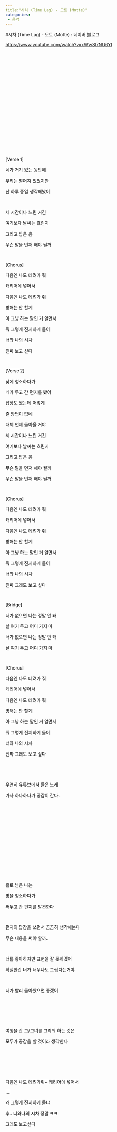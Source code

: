 ```yaml
---
title:"시차 (Time Lag) - 모트 (Motte)"
categories:
 - 음악
---
```

#시차 (Time Lag) - 모트 (Motte) : 네이버 블로그
<div class="wrap_rabbit pcol2 _param(1) _postViewArea222587948286" id="post-view222587948286">
<!-- Rabbit HTML --><div class="se-viewer se-theme-default" lang="ko-KR">
<!-- SE_DOC_HEADER_END -->
<div class="se-main-container">
<div class="se-component se-text se-l-default" id="SE-d85ce1f2-00d6-41f0-90f8-11ed87e7b4f9">
<div class="se-component-content">
<div class="se-section se-section-text se-l-default">
<div class="se-module se-module-text">
<!-- SE-TEXT { --><p class="se-text-paragraph se-text-paragraph-align-" id="SE-13771592-1cbf-4126-a8d1-847830d4fe10" style=""><span class="se-fs- se-ff-" id="SE-ba205a5f-38dd-4ee6-bd7d-b30589152d77" style=""><a class="se-link" href="https://www.youtube.com/watch?v=xWwSI7NU6YI" target="_blank">https://www.youtube.com/watch?v=xWwSI7NU6YI</a></span></p><!-- } SE-TEXT -->
</div>
</div>
</div>
</div> <div class="se-component se-oembed se-l-default" id="SE-d1161158-657a-45e9-b02e-5e334e41a443">
<div class="se-component-content se-component-content-fit">
<div class="se-section se-section-oembed se-section-align- se-l-default">
<div class="se-module se-module-oembed se-is-progress" style="padding-top: 56.49999999999999%;"></div>
</div>
</div>
<script class="__se_module_data" data-module='{"type":"v2_oembed", "id" :"SE-d1161158-657a-45e9-b02e-5e334e41a443", "data" : { "html": "&lt;iframe width=\"200\" height=\"113\" src=\"https://www.youtube.com/embed/xWwSI7NU6YI?feature=oembed\" frameborder=\"0\" allow=\"accelerometer; autoplay; clipboard-write; encrypted-media; gyroscope; picture-in-picture\" allowfullscreen&gt;&lt;/iframe&gt;", "originalWidth" : "200", "originalHeight" : "113", "contentMode" : "fit", "description": "모트 (Motte) - 시차 (Time Lag) | 오디오/Audio/MP3💟 Artist : 모트 (Motte)💟 작사 : 모트 (Motte)💟 작곡 : 모트 (Motte)💟 편곡 : Migo (미고)💟 Album : 시차💟 발매일 : 2020.05.08💟 기획사 :...", "inputUrl": "https://www.youtube.com/watch?v=xWwSI7NU6YI", "thumbnailUrl" : "https://i.ytimg.com/vi/xWwSI7NU6YI/hqdefault.jpg", "thumbnailHeight" : "360", "thumbnailWidth" : "480", "title": "모트 (Motte) - 시차 (Time Lag) | 가사", "providerUrl": "https://www.youtube.com/", "align": "", "type" : "video" }}' type="text/data"></script>
</div>
<div class="se-component se-text se-l-default" id="SE-ae50eac2-92a1-4bc1-a024-af840515d369">
<div class="se-component-content">
<div class="se-section se-section-text se-l-default">
<div class="se-module se-module-text">
<!-- SE-TEXT { --><p class="se-text-paragraph se-text-paragraph-align-" id="SE-a8f02cad-745e-4025-9bd2-5a82f446e967" style=""><span class="se-fs- se-ff-" id="SE-7f4dbc18-9480-4242-a407-3fdfc6b8d56a" style="">​</span></p><!-- } SE-TEXT --><!-- SE-TEXT { --><p class="se-text-paragraph se-text-paragraph-align-" id="SE-37b3700c-9b7c-42d6-9ca9-b2bc3123723c" style=""><span class="se-fs-fs19 se-ff-system se-weight-unset se-style-unset" id="SE-d7356402-1e0f-453f-a305-1d710c07a4d3" style="color:#000000;background-color:#ffffff;">[Verse 1]</span></p><!-- } SE-TEXT --><!-- SE-TEXT { --><p class="se-text-paragraph se-text-paragraph-align-" id="SE-51669ae8-b887-4b10-8661-cf562ff329e9" style=""><span class="se-fs-fs19 se-ff-system se-weight-unset se-style-unset" id="SE-c5524449-1a14-416d-b869-5307e7661604" style="color:#000000;background-color:#ffffff;">네가 거기 있는 동안에</span></p><!-- } SE-TEXT --><!-- SE-TEXT { --><p class="se-text-paragraph se-text-paragraph-align-" id="SE-f27049b5-bdbf-42f7-87a8-41a95f2cf124" style=""><span class="se-fs-fs19 se-ff-system se-weight-unset se-style-unset" id="SE-7f70835c-8a13-41ee-ae3a-e9ca5ce5f25b" style="color:#000000;background-color:#ffffff;">우리는 떨어져 있었지만</span></p><!-- } SE-TEXT --><!-- SE-TEXT { --><p class="se-text-paragraph se-text-paragraph-align-" id="SE-a3e10dae-10e2-4457-af20-098314587bb0" style=""><span class="se-fs-fs19 se-ff-system se-weight-unset se-style-unset" id="SE-fe7e790c-25a5-474e-814f-bd4bb749bc24" style="color:#000000;background-color:#ffffff;">난 하루 종일 생각해봤어</span></p><!-- } SE-TEXT --><!-- SE-TEXT { --><p class="se-text-paragraph se-text-paragraph-align-" id="SE-15858887-a463-4912-9f8a-9ded97a8c711" style=""><span class="se-fs-fs13 se-ff-nanumbarungothic se-style-unset" id="SE-024d22af-d52b-431e-9f7a-73f717be9a03" style="color:#615e5d;">​</span></p><!-- } SE-TEXT --><!-- SE-TEXT { --><p class="se-text-paragraph se-text-paragraph-align-" id="SE-b74d9cfd-8eb3-4d36-b451-a142cdcc31c3" style=""><span class="se-fs-fs19 se-ff-system se-weight-unset se-style-unset" id="SE-6e3b68cc-2d31-464d-b5c9-4a8fbdff3af8" style="color:#000000;background-color:#ffffff;">세 시간이나 느린 거긴</span></p><!-- } SE-TEXT --><!-- SE-TEXT { --><p class="se-text-paragraph se-text-paragraph-align-" id="SE-11d5bc7e-c298-4889-bcc2-e03c4d3f2efc" style=""><span class="se-fs-fs19 se-ff-system se-weight-unset se-style-unset" id="SE-77302828-248f-4229-a429-2bc577788592" style="color:#000000;background-color:#ffffff;">여기보다 날씨는 흐린지</span></p><!-- } SE-TEXT --><!-- SE-TEXT { --><p class="se-text-paragraph se-text-paragraph-align-" id="SE-e79d3053-a8dd-4ebe-988a-5c1c45497126" style=""><span class="se-fs-fs19 se-ff-system se-weight-unset se-style-unset" id="SE-897ffee6-5a9c-479d-94ec-afb3ea9939d5" style="color:#000000;background-color:#ffffff;">그리고 밥은 음</span></p><!-- } SE-TEXT --><!-- SE-TEXT { --><p class="se-text-paragraph se-text-paragraph-align-" id="SE-39f6615b-5fb7-46c2-b2df-f80c2ff4cce0" style=""><span class="se-fs-fs19 se-ff-system se-weight-unset se-style-unset" id="SE-8129e160-180b-4cd4-8bdc-d7f6027dbde6" style="color:#000000;background-color:#ffffff;">무슨 말을 먼저 해야 될까</span></p><!-- } SE-TEXT --><!-- SE-TEXT { --><p class="se-text-paragraph se-text-paragraph-align-" id="SE-05cdf33a-0f87-4fc1-a540-c0bdf1c19d7b" style=""><span class="se-fs-fs13 se-ff-nanumbarungothic se-style-unset" id="SE-079bb5c9-480e-401b-ae99-8fd3364bb037" style="color:#615e5d;">​</span></p><!-- } SE-TEXT --><!-- SE-TEXT { --><p class="se-text-paragraph se-text-paragraph-align-" id="SE-1767a074-8128-4e26-af97-169b6d129ed5" style=""><span class="se-fs-fs19 se-ff-system se-weight-unset se-style-unset" id="SE-ae3fe8d5-059c-47ce-88ae-1360b55ac1d2" style="color:#000000;background-color:#ffffff;">[Chorus]</span></p><!-- } SE-TEXT --><!-- SE-TEXT { --><p class="se-text-paragraph se-text-paragraph-align-" id="SE-685585ba-2126-4022-8a06-d897ab182d27" style=""><span class="se-fs-fs19 se-ff-system se-weight-unset se-style-unset" id="SE-48a22c24-7c41-46cd-80fd-7a2b6bc5453e" style="color:#000000;background-color:#ffffff;">다음엔 나도 데려가 줘</span></p><!-- } SE-TEXT --><!-- SE-TEXT { --><p class="se-text-paragraph se-text-paragraph-align-" id="SE-82a05aa7-d698-431f-afc2-66a3141fc67b" style=""><span class="se-fs-fs19 se-ff-system se-weight-unset se-style-unset" id="SE-51da3a76-326c-49d2-acfc-bb8b87a841bc" style="color:#000000;background-color:#ffffff;">캐리어에 넣어서</span></p><!-- } SE-TEXT --><!-- SE-TEXT { --><p class="se-text-paragraph se-text-paragraph-align-" id="SE-5a5f0570-0a95-476f-bad0-60333df9df4f" style=""><span class="se-fs-fs19 se-ff-system se-weight-unset se-style-unset" id="SE-af9fe6fc-b737-4f43-a7d7-71da716962e2" style="color:#000000;background-color:#ffffff;">다음엔 나도 데려가 줘</span></p><!-- } SE-TEXT --><!-- SE-TEXT { --><p class="se-text-paragraph se-text-paragraph-align-" id="SE-99d4883a-2e04-43c8-bf57-a23e09c9e69b" style=""><span class="se-fs-fs19 se-ff-system se-weight-unset se-style-unset" id="SE-3ee34175-b7f2-473c-8eda-0a77263311a5" style="color:#000000;background-color:#ffffff;">방해는 안 할게</span></p><!-- } SE-TEXT --><!-- SE-TEXT { --><p class="se-text-paragraph se-text-paragraph-align-" id="SE-73ac93d4-e91b-4fc8-b801-7fea0800a109" style=""><span class="se-fs-fs19 se-ff-system se-weight-unset se-style-unset" id="SE-1a3e0b1a-f2cf-49d8-8b67-b8c0d7c55738" style="color:#000000;background-color:#ffffff;">아 그냥 하는 말인 거 알면서</span></p><!-- } SE-TEXT --><!-- SE-TEXT { --><p class="se-text-paragraph se-text-paragraph-align-" id="SE-e77701e6-df2d-4924-aad7-f5e6c938d593" style=""><span class="se-fs-fs19 se-ff-system se-weight-unset se-style-unset" id="SE-123a2fdd-7279-4834-8500-fec352e07a67" style="color:#000000;background-color:#ffffff;">뭐 그렇게 진지하게 들어</span></p><!-- } SE-TEXT --><!-- SE-TEXT { --><p class="se-text-paragraph se-text-paragraph-align-" id="SE-58dd45b0-f5e0-4675-9713-a091572a7e47" style=""><span class="se-fs-fs19 se-ff-system se-weight-unset se-style-unset" id="SE-828e2bdc-de31-4571-91b7-6f0e86151d6b" style="color:#000000;background-color:#ffffff;">너와 나의 시차</span></p><!-- } SE-TEXT --><!-- SE-TEXT { --><p class="se-text-paragraph se-text-paragraph-align-" id="SE-88f6d69c-693b-4573-bfab-2fa3ba1a9014" style=""><span class="se-fs-fs19 se-ff-system se-weight-unset se-style-unset" id="SE-a5da7ac5-056b-46b7-823f-56814d93fdb3" style="color:#000000;background-color:#ffffff;">진짜 보고 싶다</span></p><!-- } SE-TEXT --><!-- SE-TEXT { --><p class="se-text-paragraph se-text-paragraph-align-" id="SE-9efa2fec-2acd-4af1-9b37-99bf4c2ec5f7" style=""><span class="se-fs-fs13 se-ff-nanumbarungothic se-style-unset" id="SE-4b949fe0-5962-4084-ae66-cd8641eec6d6" style="color:#615e5d;">​</span></p><!-- } SE-TEXT --><!-- SE-TEXT { --><p class="se-text-paragraph se-text-paragraph-align-" id="SE-c6aba3b4-c05c-4c4b-97ea-67f5a7002e2a" style=""><span class="se-fs-fs19 se-ff-system se-weight-unset se-style-unset" id="SE-72230cda-5ff0-4cf3-bcd0-61af27b51a64" style="color:#000000;background-color:#ffffff;">[Verse 2]</span></p><!-- } SE-TEXT --><!-- SE-TEXT { --><p class="se-text-paragraph se-text-paragraph-align-" id="SE-d064cdab-88e9-4886-a9f9-3f52b1aaf887" style=""><span class="se-fs-fs19 se-ff-system se-weight-unset se-style-unset" id="SE-de6a2c72-d442-4769-b3fc-f1d8177ab4d8" style="color:#000000;background-color:#ffffff;">낮에 청소하다가</span></p><!-- } SE-TEXT --><!-- SE-TEXT { --><p class="se-text-paragraph se-text-paragraph-align-" id="SE-d2adfd9b-5d4b-46df-9dce-bcaea0589835" style=""><span class="se-fs-fs19 se-ff-system se-weight-unset se-style-unset" id="SE-2807e49e-987c-417c-b5de-399a8e00d98f" style="color:#000000;background-color:#ffffff;">네가 두고 간 편지를 봤어</span></p><!-- } SE-TEXT --><!-- SE-TEXT { --><p class="se-text-paragraph se-text-paragraph-align-" id="SE-b9df92fd-c068-4134-a2f5-d6279949514c" style=""><span class="se-fs-fs19 se-ff-system se-weight-unset se-style-unset" id="SE-db382b99-8f6c-4a5d-b7d2-fe1b8b0393aa" style="color:#000000;background-color:#ffffff;">답장도 썼는데 어떻게</span></p><!-- } SE-TEXT --><!-- SE-TEXT { --><p class="se-text-paragraph se-text-paragraph-align-" id="SE-07c936c2-4b82-434b-b8be-1ed382e35aaf" style=""><span class="se-fs-fs19 se-ff-system se-weight-unset se-style-unset" id="SE-48f66176-bd34-41f1-ab55-304aa0b58246" style="color:#000000;background-color:#ffffff;">줄 방법이 없네</span></p><!-- } SE-TEXT --><!-- SE-TEXT { --><p class="se-text-paragraph se-text-paragraph-align-" id="SE-99299841-5105-45f6-9a67-a1ddf9db930e" style=""><span class="se-fs-fs19 se-ff-system se-weight-unset se-style-unset" id="SE-e6ef429a-9eb8-45be-be8a-07c6919ed583" style="color:#000000;background-color:#ffffff;">대체 언제 돌아올 거야</span></p><!-- } SE-TEXT --><!-- SE-TEXT { --><p class="se-text-paragraph se-text-paragraph-align-" id="SE-f62464dd-56e2-4b88-a3e3-a36a6e41c17f" style=""><span class="se-fs-fs19 se-ff-system se-weight-unset se-style-unset" id="SE-7725d789-d93c-4956-acaf-08687e05b615" style="color:#000000;background-color:#ffffff;">세 시간이나 느린 거긴</span></p><!-- } SE-TEXT --><!-- SE-TEXT { --><p class="se-text-paragraph se-text-paragraph-align-" id="SE-691b8695-779d-4016-9620-cef76c5f3568" style=""><span class="se-fs-fs19 se-ff-system se-weight-unset se-style-unset" id="SE-c5762626-5ede-43a9-bdd5-51d29bb8b8c2" style="color:#000000;background-color:#ffffff;">여기보다 날씨는 흐린지</span></p><!-- } SE-TEXT --><!-- SE-TEXT { --><p class="se-text-paragraph se-text-paragraph-align-" id="SE-b39a9a56-2407-41bc-af34-99d944912650" style=""><span class="se-fs-fs19 se-ff-system se-weight-unset se-style-unset" id="SE-3a000d3d-f36a-4dbb-8ee0-ef894a5dc6a8" style="color:#000000;background-color:#ffffff;">그리고 밥은 음</span></p><!-- } SE-TEXT --><!-- SE-TEXT { --><p class="se-text-paragraph se-text-paragraph-align-" id="SE-4f0194ae-7d98-46f3-82ca-f1e9ac02199e" style=""><span class="se-fs-fs19 se-ff-system se-weight-unset se-style-unset" id="SE-abb7035b-705f-4bec-89ed-60f4669c89d6" style="color:#000000;background-color:#ffffff;">무슨 말을 먼저 해야 될까</span></p><!-- } SE-TEXT --><!-- SE-TEXT { --><p class="se-text-paragraph se-text-paragraph-align-" id="SE-3bc20057-c647-4800-ba08-81aa1726b0cd" style=""><span class="se-fs-fs19 se-ff-system se-weight-unset se-style-unset" id="SE-014fee99-6b06-4135-96de-e6c16ecdd599" style="color:#000000;background-color:#ffffff;">무슨 말을 먼저 해야 될까</span></p><!-- } SE-TEXT --><!-- SE-TEXT { --><p class="se-text-paragraph se-text-paragraph-align-" id="SE-08b82281-1a1f-49c7-a099-61684c266f3f" style=""><span class="se-fs-fs13 se-ff-nanumbarungothic se-style-unset" id="SE-2b0088e1-6ac9-4e15-ad82-f8337859cc93" style="color:#615e5d;">​</span></p><!-- } SE-TEXT --><!-- SE-TEXT { --><p class="se-text-paragraph se-text-paragraph-align-" id="SE-4fef21b3-55da-4ba4-9407-fa051649528e" style=""><span class="se-fs-fs19 se-ff-system se-weight-unset se-style-unset" id="SE-2d9e07c1-35ed-4b3f-a20d-e1e21272d5ae" style="color:#000000;background-color:#ffffff;">[Chorus]</span></p><!-- } SE-TEXT --><!-- SE-TEXT { --><p class="se-text-paragraph se-text-paragraph-align-" id="SE-04e8f66d-1ce6-4da8-9f92-01408ea38564" style=""><span class="se-fs-fs19 se-ff-system se-weight-unset se-style-unset" id="SE-369c0881-df33-49a5-8d3d-6fb6e00177ea" style="color:#000000;background-color:#ffffff;">다음엔 나도 데려가 줘</span></p><!-- } SE-TEXT --><!-- SE-TEXT { --><p class="se-text-paragraph se-text-paragraph-align-" id="SE-c1fc8e56-21f1-4bbe-a2c6-578ee932cf5c" style=""><span class="se-fs-fs19 se-ff-system se-weight-unset se-style-unset" id="SE-805ff65b-d3ca-4287-a106-2f4ad3459c01" style="color:#000000;background-color:#ffffff;">캐리어에 넣어서</span></p><!-- } SE-TEXT --><!-- SE-TEXT { --><p class="se-text-paragraph se-text-paragraph-align-" id="SE-a2024017-fd15-4b65-8492-621557b7a95f" style=""><span class="se-fs-fs19 se-ff-system se-weight-unset se-style-unset" id="SE-e628bb27-6d60-4d1a-9933-8a55026f340f" style="color:#000000;background-color:#ffffff;">다음엔 나도 데려가 줘</span></p><!-- } SE-TEXT --><!-- SE-TEXT { --><p class="se-text-paragraph se-text-paragraph-align-" id="SE-05d32a1b-8290-47e3-aeb7-698334450c80" style=""><span class="se-fs-fs19 se-ff-system se-weight-unset se-style-unset" id="SE-40d6b7b4-b82a-4657-9d12-edf92a6054df" style="color:#000000;background-color:#ffffff;">방해는 안 할게</span></p><!-- } SE-TEXT --><!-- SE-TEXT { --><p class="se-text-paragraph se-text-paragraph-align-" id="SE-386efeae-bcfe-4da3-8cfb-9baf39ac2c93" style=""><span class="se-fs-fs19 se-ff-system se-weight-unset se-style-unset" id="SE-4a597129-fdfa-42b9-a6e3-a325fd0c546d" style="color:#000000;background-color:#ffffff;">아 그냥 하는 말인 거 알면서</span></p><!-- } SE-TEXT --><!-- SE-TEXT { --><p class="se-text-paragraph se-text-paragraph-align-" id="SE-7960444d-f2b1-4dfb-8f10-939adff0b1b5" style=""><span class="se-fs-fs19 se-ff-system se-weight-unset se-style-unset" id="SE-5558e00b-9000-4371-9344-b7b16ce2d1fe" style="color:#000000;background-color:#ffffff;">뭐 그렇게 진지하게 들어</span></p><!-- } SE-TEXT --><!-- SE-TEXT { --><p class="se-text-paragraph se-text-paragraph-align-" id="SE-828b338d-6562-4237-8581-1399c91f02f5" style=""><span class="se-fs-fs19 se-ff-system se-weight-unset se-style-unset" id="SE-4afa087f-797f-431b-af38-ec7ac433c7b6" style="color:#000000;background-color:#ffffff;">너와 나의 시차</span></p><!-- } SE-TEXT --><!-- SE-TEXT { --><p class="se-text-paragraph se-text-paragraph-align-" id="SE-f7a80db2-9268-4818-aa5f-49a5a321d097" style=""><span class="se-fs-fs19 se-ff-system se-weight-unset se-style-unset" id="SE-efe61b74-f49b-4673-97c2-7932dd9878a3" style="color:#000000;background-color:#ffffff;">진짜 그래도 보고 싶다</span></p><!-- } SE-TEXT --><!-- SE-TEXT { --><p class="se-text-paragraph se-text-paragraph-align-" id="SE-53465463-01be-47e8-bc0d-83761e6fe184" style=""><span class="se-fs-fs13 se-ff-nanumbarungothic se-style-unset" id="SE-08637885-94b5-41d9-9431-47d3096a0aac" style="color:#615e5d;">​</span></p><!-- } SE-TEXT --><!-- SE-TEXT { --><p class="se-text-paragraph se-text-paragraph-align-" id="SE-3e471e32-4751-4e89-b70a-50d5fffe8d9d" style=""><span class="se-fs-fs19 se-ff-system se-weight-unset se-style-unset" id="SE-34d39980-0183-4079-b298-919a8b505cfa" style="color:#000000;background-color:#ffffff;">[Bridge]</span></p><!-- } SE-TEXT --><!-- SE-TEXT { --><p class="se-text-paragraph se-text-paragraph-align-" id="SE-84169353-ff18-4d04-ab1f-f17c44dcbc2e" style=""><span class="se-fs-fs19 se-ff-system se-weight-unset se-style-unset" id="SE-1b4b262d-ca5c-41fc-a530-fad1053cea6a" style="color:#000000;background-color:#ffffff;">너가 없으면 나는 정말 안 돼</span></p><!-- } SE-TEXT --><!-- SE-TEXT { --><p class="se-text-paragraph se-text-paragraph-align-" id="SE-7fbd9cdd-e688-4776-878a-9685f340b920" style=""><span class="se-fs-fs19 se-ff-system se-weight-unset se-style-unset" id="SE-85d4a4ba-e90f-47f9-be37-29fc5970bfae" style="color:#000000;background-color:#ffffff;">날 여기 두고 어디 가지 마</span></p><!-- } SE-TEXT --><!-- SE-TEXT { --><p class="se-text-paragraph se-text-paragraph-align-" id="SE-5adbfb08-2214-49fa-aa41-d6ee6ae7f5fd" style=""><span class="se-fs-fs19 se-ff-system se-weight-unset se-style-unset" id="SE-1395e052-4e72-4ac2-9770-48934e9a1c8e" style="color:#000000;background-color:#ffffff;">너가 없으면 나는 정말 안 돼</span></p><!-- } SE-TEXT --><!-- SE-TEXT { --><p class="se-text-paragraph se-text-paragraph-align-" id="SE-9462158d-6712-4e05-b7ff-62d7fbb52e2c" style=""><span class="se-fs-fs19 se-ff-system se-weight-unset se-style-unset" id="SE-cbb86f2d-1d61-41a7-a403-53b175da4ce2" style="color:#000000;background-color:#ffffff;">날 여기 두고 어디 가지 마</span></p><!-- } SE-TEXT --><!-- SE-TEXT { --><p class="se-text-paragraph se-text-paragraph-align-" id="SE-03803484-4a9c-47c0-bd38-3215981fc5af" style=""><span class="se-fs-fs13 se-ff-nanumbarungothic se-style-unset" id="SE-824ae8ec-3ebc-4e65-95f8-eca0c7b660eb" style="color:#615e5d;">​</span></p><!-- } SE-TEXT --><!-- SE-TEXT { --><p class="se-text-paragraph se-text-paragraph-align-" id="SE-dfdd6dee-37e9-4dac-8592-c0c5b6820516" style=""><span class="se-fs-fs19 se-ff-system se-weight-unset se-style-unset" id="SE-a0129237-a097-4563-ac64-fa4875c40a35" style="color:#000000;background-color:#ffffff;">[Chorus]</span></p><!-- } SE-TEXT --><!-- SE-TEXT { --><p class="se-text-paragraph se-text-paragraph-align-" id="SE-ade90f2a-31d7-4ed8-b0ef-2f824793598a" style=""><span class="se-fs-fs19 se-ff-system se-weight-unset se-style-unset" id="SE-dd16d36e-ed5e-4283-ab26-7ba4bae58fe1" style="color:#000000;background-color:#ffffff;">다음엔 나도 데려가 줘</span></p><!-- } SE-TEXT --><!-- SE-TEXT { --><p class="se-text-paragraph se-text-paragraph-align-" id="SE-baa82de3-7d39-4f28-857b-0a2b0435f0b2" style=""><span class="se-fs-fs19 se-ff-system se-weight-unset se-style-unset" id="SE-aaf28760-62dd-4796-ab6c-294652dcaa04" style="color:#000000;background-color:#ffffff;">캐리어에 넣어서</span></p><!-- } SE-TEXT --><!-- SE-TEXT { --><p class="se-text-paragraph se-text-paragraph-align-" id="SE-60017223-e056-427e-8f10-098899d37bf1" style=""><span class="se-fs-fs19 se-ff-system se-weight-unset se-style-unset" id="SE-b3b93709-ab7a-4c85-a0a0-95177f3bbc09" style="color:#000000;background-color:#ffffff;">다음엔 나도 데려가 줘</span></p><!-- } SE-TEXT --><!-- SE-TEXT { --><p class="se-text-paragraph se-text-paragraph-align-" id="SE-963be54c-b1df-41ce-8b27-692eee699f90" style=""><span class="se-fs-fs19 se-ff-system se-weight-unset se-style-unset" id="SE-c492c76c-f90d-4231-a03a-e87149357c74" style="color:#000000;background-color:#ffffff;">방해는 안 할게</span></p><!-- } SE-TEXT --><!-- SE-TEXT { --><p class="se-text-paragraph se-text-paragraph-align-" id="SE-d9aa171e-4ab6-45c2-aefe-721b0efae440" style=""><span class="se-fs-fs19 se-ff-system se-weight-unset se-style-unset" id="SE-87c0e3a4-cef0-4797-a826-17af7869c845" style="color:#000000;background-color:#ffffff;">아 그냥 하는 말인 거 알면서</span></p><!-- } SE-TEXT --><!-- SE-TEXT { --><p class="se-text-paragraph se-text-paragraph-align-" id="SE-a0857319-83c1-4e13-bd37-3da725ad1702" style=""><span class="se-fs-fs19 se-ff-system se-weight-unset se-style-unset" id="SE-ec01068d-edf1-48e0-9311-0e65dc09fce1" style="color:#000000;background-color:#ffffff;">뭐 그렇게 진지하게 들어</span></p><!-- } SE-TEXT --><!-- SE-TEXT { --><p class="se-text-paragraph se-text-paragraph-align-" id="SE-2d13c07d-a7b2-456e-9e6a-ee1921ab457b" style=""><span class="se-fs-fs19 se-ff-system se-weight-unset se-style-unset" id="SE-ed54b863-e037-4be4-b964-e02df748504c" style="color:#000000;background-color:#ffffff;">너와 나의 시차</span></p><!-- } SE-TEXT --><!-- SE-TEXT { --><p class="se-text-paragraph se-text-paragraph-align-" id="SE-a79f2e8f-c8ef-4a28-9a87-84d39b3e0920" style=""><span class="se-fs-fs19 se-ff-system se-weight-unset se-style-unset" id="SE-5309a892-0f58-412f-8460-b6ce6d004f49" style="color:#000000;background-color:#ffffff;">진짜 그래도 보고 싶다</span></p><!-- } SE-TEXT --><!-- SE-TEXT { --><p class="se-text-paragraph se-text-paragraph-align-" id="SE-218f951a-49a1-4a6b-a4c5-5cbbffcb9124" style=""><span class="se-fs-fs19 se-ff-system se-weight-unset se-style-unset" id="SE-3d34ea1a-aade-4cde-b6df-c96e611ad469" style="color:#000000;">​</span></p><!-- } SE-TEXT --><!-- SE-TEXT { --><p class="se-text-paragraph se-text-paragraph-align-" id="SE-f6daa7a0-e54f-462a-bca3-7dfa25ae57a4" style=""><span class="se-fs-fs19 se-ff-system se-weight-unset se-style-unset" id="SE-66b6354b-1a91-409f-aa7b-88c3bf5900f0" style="color:#000000;">​</span></p><!-- } SE-TEXT --><!-- SE-TEXT { --><p class="se-text-paragraph se-text-paragraph-align-" id="SE-b38cdf11-bd25-41ab-a8d6-4030e7c55919" style=""><span class="se-fs- se-ff-system se-weight-unset se-style-unset" id="SE-005d08fd-e2d5-4e0b-9772-e5ba9be5f6d0" style="color:#000000;background-color:#ffffff;">우연히 유튜브에서 들은 노래</span></p><!-- } SE-TEXT --><!-- SE-TEXT { --><p class="se-text-paragraph se-text-paragraph-align-" id="SE-9e8e5c2b-7b44-4d53-b484-a3354d6424d5" style=""><span class="se-fs- se-ff-system se-weight-unset se-style-unset" id="SE-24ae672f-6044-43aa-8bc7-d9209801cc27" style="color:#000000;background-color:#ffffff;">가사 하나하나가 공감이 간다.</span></p><!-- } SE-TEXT --><!-- SE-TEXT { --><p class="se-text-paragraph se-text-paragraph-align-" id="SE-8f044790-f0e3-4c2f-9070-a92d8ea96344" style=""><span class="se-fs- se-ff-system se-weight-unset se-style-unset" id="SE-ee7eeb2f-97d7-4938-b321-de6bec8b78c3" style="color:#000000;">​</span></p><!-- } SE-TEXT --><!-- SE-TEXT { --><p class="se-text-paragraph se-text-paragraph-align-" id="SE-9485e58a-7d13-421c-908c-5690f98ac549" style=""><span class="se-fs- se-ff-system se-weight-unset se-style-unset" id="SE-197767b3-e383-4377-b395-e76c4458a1d9" style="color:#000000;">​</span></p><!-- } SE-TEXT --><!-- SE-TEXT { --><p class="se-text-paragraph se-text-paragraph-align-" id="SE-4eb61f52-48d0-4750-82e2-0a9c5312b463" style=""><span class="se-fs- se-ff-system se-weight-unset se-style-unset" id="SE-8f099ede-a3ca-49a3-8a3a-445a391dd48a" style="color:#000000;">​</span></p><!-- } SE-TEXT --><!-- SE-TEXT { --><p class="se-text-paragraph se-text-paragraph-align-" id="SE-edf3780c-f7e0-4d2a-b04a-85a3b48a301e" style=""><span class="se-fs- se-ff-system se-weight-unset se-style-unset" id="SE-dbd88a00-d880-4406-8131-9138a44e5c46" style="color:#000000;">​</span></p><!-- } SE-TEXT --><!-- SE-TEXT { --><p class="se-text-paragraph se-text-paragraph-align-" id="SE-c8395cfe-1089-4d06-bb27-4c0cf82aafdd" style=""><span class="se-fs- se-ff-system se-weight-unset se-style-unset" id="SE-1f466b4f-9822-4230-8ff8-3b11af1d8c34" style="color:#000000;">​</span></p><!-- } SE-TEXT --><!-- SE-TEXT { --><p class="se-text-paragraph se-text-paragraph-align-" id="SE-12ab7244-8a7b-4e9f-89a5-ee6eef33a88e" style=""><span class="se-fs- se-ff-system se-weight-unset se-style-unset" id="SE-22377cfd-45bc-4f6d-bebb-a13280b28451" style="color:#000000;">​</span></p><!-- } SE-TEXT --><!-- SE-TEXT { --><p class="se-text-paragraph se-text-paragraph-align-" id="SE-02bbe577-5e94-434b-a64a-748dcce10483" style=""><span class="se-fs- se-ff-system se-weight-unset se-style-unset" id="SE-8101452c-b2ee-4687-af7d-8935cf8acb06" style="color:#000000;">​</span></p><!-- } SE-TEXT --><!-- SE-TEXT { --><p class="se-text-paragraph se-text-paragraph-align-" id="SE-9bcce91e-aed2-4949-bb0c-304c4c90a370" style=""><span class="se-fs- se-ff-system se-weight-unset se-style-unset" id="SE-4dda4103-6622-4c53-ac6f-a95b7e8301da" style="color:#000000;">​</span></p><!-- } SE-TEXT --><!-- SE-TEXT { --><p class="se-text-paragraph se-text-paragraph-align-" id="SE-97c49b1a-9bb8-4ed6-a03e-34aee6458b9b" style=""><span class="se-fs- se-ff-system se-weight-unset se-style-unset" id="SE-018d5475-3672-43d6-b645-aa83f51231ee" style="color:#000000;background-color:#ffffff;">홀로 남은 나는 </span></p><!-- } SE-TEXT --><!-- SE-TEXT { --><p class="se-text-paragraph se-text-paragraph-align-" id="SE-14eab0ab-fba1-4048-970f-7a6efe8d071b" style=""><span class="se-fs- se-ff-system se-weight-unset se-style-unset" id="SE-15bdf948-c562-4795-862c-10e36ee43380" style="color:#000000;background-color:#ffffff;">방을 청소하다가</span></p><!-- } SE-TEXT --><!-- SE-TEXT { --><p class="se-text-paragraph se-text-paragraph-align-" id="SE-81d2abc6-e62d-4fb3-9272-4f8fbb0165a8" style=""><span class="se-fs- se-ff-system se-weight-unset se-style-unset" id="SE-9b8fc2d3-f12c-4321-9ea2-3c4595776426" style="color:#000000;background-color:#ffffff;">써두고 간 편지를 발견한다</span></p><!-- } SE-TEXT --><!-- SE-TEXT { --><p class="se-text-paragraph se-text-paragraph-align-" id="SE-81618194-a2bf-4ff1-b787-20503454fc56" style=""><span class="se-fs- se-ff-system se-weight-unset se-style-unset" id="SE-7f0167b2-f94a-4582-a44f-d6e3b956ea67" style="color:#000000;">​</span></p><!-- } SE-TEXT --><!-- SE-TEXT { --><p class="se-text-paragraph se-text-paragraph-align-" id="SE-322daa93-aff7-47fa-b78e-eb5c6d0de1d9" style=""><span class="se-fs- se-ff-system se-weight-unset se-style-unset" id="SE-6a7097d9-d31c-4d11-b1b1-199bc6f069d4" style="color:#000000;background-color:#ffffff;">편지의 답장을 쓰면서 곰곰히 생각해본다</span></p><!-- } SE-TEXT --><!-- SE-TEXT { --><p class="se-text-paragraph se-text-paragraph-align-" id="SE-81c2df01-91fa-4994-90ee-43e843a5ba55" style=""><span class="se-fs- se-ff-system se-weight-unset se-style-unset" id="SE-bc413ec1-2c0a-41d7-82ea-56e9be3a3cd4" style="color:#000000;background-color:#ffffff;">무슨 내용을 써야 할까..</span></p><!-- } SE-TEXT --><!-- SE-TEXT { --><p class="se-text-paragraph se-text-paragraph-align-" id="SE-329f2bc3-0116-49d1-85ca-a81b8f037d91" style=""><span class="se-fs- se-ff-system se-weight-unset se-style-unset" id="SE-7454963a-8796-4641-8eb5-f2b3a9f39742" style="color:#000000;">​</span></p><!-- } SE-TEXT --><!-- SE-TEXT { --><p class="se-text-paragraph se-text-paragraph-align-" id="SE-01bbcd13-ff14-4cdd-96f0-843714cb77c2" style=""><span class="se-fs- se-ff-system se-weight-unset se-style-unset" id="SE-28cafebe-a38a-4180-a591-07fac6c37064" style="color:#000000;background-color:#ffffff;">너를 좋아하지만 표현을 잘 못하겠어</span></p><!-- } SE-TEXT --><!-- SE-TEXT { --><p class="se-text-paragraph se-text-paragraph-align-" id="SE-40971128-469d-4c57-b925-f99f7a6514a4" style=""><span class="se-fs- se-ff-system se-weight-unset se-style-unset" id="SE-ee3344ec-bb75-40d3-8a1c-bde63f42cfe1" style="color:#000000;background-color:#ffffff;">확실한건 너가 너무나도 그립다는거야</span></p><!-- } SE-TEXT --><!-- SE-TEXT { --><p class="se-text-paragraph se-text-paragraph-align-" id="SE-5c8c5bfe-635e-408f-8d86-a5c76a16ec98" style=""><span class="se-fs- se-ff-system se-weight-unset se-style-unset" id="SE-e7bd4e76-9e40-42d6-b668-16becd5f7357" style="color:#000000;">​</span></p><!-- } SE-TEXT --><!-- SE-TEXT { --><p class="se-text-paragraph se-text-paragraph-align-" id="SE-dac7c75f-bc74-4779-86d2-aeb3d65686be" style=""><span class="se-fs- se-ff-system se-weight-unset se-style-unset" id="SE-9d1ee163-59a8-49fa-a88f-4565024d5e40" style="color:#000000;background-color:#ffffff;">너가 빨리 돌아왔으면 좋겠어</span></p><!-- } SE-TEXT --><!-- SE-TEXT { --><p class="se-text-paragraph se-text-paragraph-align-" id="SE-7791e057-ff2e-48db-8cc9-1794ae7c58d3" style=""><span class="se-fs- se-ff-system se-weight-unset se-style-unset" id="SE-9101cafd-558a-4efc-90ae-15259b754de5" style="color:#000000;">​</span></p><!-- } SE-TEXT --><!-- SE-TEXT { --><p class="se-text-paragraph se-text-paragraph-align-" id="SE-0c747320-f3b1-4264-9718-b35a2d872e8f" style=""><span class="se-fs- se-ff-system se-weight-unset se-style-unset" id="SE-180bcd8f-9aa4-4cee-92b1-b0849e0cf093" style="color:#000000;">​</span></p><!-- } SE-TEXT --><!-- SE-TEXT { --><p class="se-text-paragraph se-text-paragraph-align-" id="SE-8e50679f-61ce-4d91-991b-a481462369bc" style=""><span class="se-fs- se-ff-system se-weight-unset se-style-unset" id="SE-cc192689-97d9-49f6-b6c1-bd96e9c3a467" style="color:#000000;">​</span></p><!-- } SE-TEXT --><!-- SE-TEXT { --><p class="se-text-paragraph se-text-paragraph-align-" id="SE-53828930-87f2-45ff-a84d-c7193b98794f" style=""><span class="se-fs- se-ff-system se-weight-unset se-style-unset" id="SE-3aba919a-8ed8-4b45-9d09-9dbf1cb1f01e" style="color:#000000;background-color:#ffffff;">여행을 간 그/그녀를 그리워 하는 것은 </span></p><!-- } SE-TEXT --><!-- SE-TEXT { --><p class="se-text-paragraph se-text-paragraph-align-" id="SE-08f10743-c616-49ec-a5b2-8c4ddab96735" style=""><span class="se-fs- se-ff-system se-weight-unset se-style-unset" id="SE-bdf78d98-6080-4fe0-a185-9314a47f5c4f" style="color:#000000;background-color:#ffffff;">모두가 공감을 할 것이라 생각한다</span></p><!-- } SE-TEXT --><!-- SE-TEXT { --><p class="se-text-paragraph se-text-paragraph-align-" id="SE-329e0a8a-bccb-45b6-879f-4af13c22cfc4" style=""><span class="se-fs- se-ff-system se-weight-unset se-style-unset" id="SE-76f4c88f-bbae-4e53-82cf-b5c63dc84aae" style="color:#000000;">​</span></p><!-- } SE-TEXT --><!-- SE-TEXT { --><p class="se-text-paragraph se-text-paragraph-align-" id="SE-0a2c2597-15bc-4f29-b79f-1da30dd2ec1b" style=""><span class="se-fs- se-ff-system se-weight-unset se-style-unset" id="SE-964288d6-f78a-4d20-aae0-6f2670b90e95" style="color:#000000;">​</span></p><!-- } SE-TEXT --><!-- SE-TEXT { --><p class="se-text-paragraph se-text-paragraph-align-" id="SE-ac03bb53-d79c-44b4-a0f2-2c6012d76d9d" style=""><span class="se-fs- se-ff-system se-weight-unset se-style-unset" id="SE-3e9b2f68-636e-4013-9095-d555c69bca9f" style="color:#000000;">​</span></p><!-- } SE-TEXT --><!-- SE-TEXT { --><p class="se-text-paragraph se-text-paragraph-align-" id="SE-814194be-2ef8-4288-941f-c04ed28cdde5" style=""><span class="se-fs- se-ff-system se-weight-unset se-style-unset" id="SE-f25f16e5-3110-4b63-aca5-b98f9cf92a62" style="color:#000000;background-color:#ffffff;">다음엔 나도 데려가줘~ 캐리어에 넣어서</span></p><!-- } SE-TEXT --><!-- SE-TEXT { --><p class="se-text-paragraph se-text-paragraph-align-" id="SE-63aee2ba-6bed-4bd5-88b8-4bfbdc94adf1" style=""><span class="se-fs- se-ff-system se-weight-unset se-style-unset" id="SE-8e69471a-71d1-44ff-8516-91f6a3698358" style="color:#000000;background-color:#ffffff;">....</span></p><!-- } SE-TEXT --><!-- SE-TEXT { --><p class="se-text-paragraph se-text-paragraph-align-" id="SE-7200bc97-89cc-47e5-b345-88bee447abe3" style=""><span class="se-fs- se-ff-system se-weight-unset se-style-unset" id="SE-b19f1f65-818f-43e6-a11c-79825751a844" style="color:#000000;background-color:#ffffff;">왜 그렇게 진지하게 듣냐</span></p><!-- } SE-TEXT --><!-- SE-TEXT { --><p class="se-text-paragraph se-text-paragraph-align-" id="SE-a975bdaa-08ee-4549-a86b-183efe7eaa42" style=""><span class="se-fs- se-ff-system se-weight-unset se-style-unset" id="SE-99aa3931-927a-40e4-8984-07574afd6761" style="color:#000000;background-color:#ffffff;">후.. 너와나의 시차 정말 ㅋㅋ</span></p><!-- } SE-TEXT --><!-- SE-TEXT { --><p class="se-text-paragraph se-text-paragraph-align-" id="SE-96d00b2c-9b90-48ff-ba18-99069dd6de48" style=""><span class="se-fs- se-ff-system se-weight-unset se-style-unset" id="SE-d6c4c264-3459-4ee4-880c-238f7b2b7226" style="color:#000000;background-color:#ffffff;">그래도 보고싶다</span></p><!-- } SE-TEXT -->
</div>
</div>
</div>
</div> <div class="se-component se-image se-l-default" id="SE-a0338192-9a26-4bcb-82af-68ed8d94fc5d">
<div class="se-component-content se-component-content-fit">
<div class="se-section se-section-image se-l-default se-section-align-">
<div class="se-module se-module-image" style="">
<a class="se-module-image-link __se_image_link __se_link" data-linkdata='{"id" : "SE-a0338192-9a26-4bcb-82af-68ed8d94fc5d", "src" : "https://postfiles.pstatic.net/MjAyMTEyMDZfMTcy/MDAxNjM4NzU4NjI0NTI3.NeRWNh9JmNzf6ogOGZ5Tfb1hugX4rHoRWJbiooFYUaYg.wSkACwSs53IEOqVjiOXBVLYlrvGVmKJqT3v5bkBTHH8g.JPEG.dls32208/%EB%AA%A8%ED%8A%B8_%EC%8B%9C%EC%B0%A8.jpg", "originalWidth" : "960", "originalHeight" : "720", "linkUse" : "false", "link" : ""}' data-linktype="img" href="#" onclick="return false;" style="">
<img alt="" class="se-image-resource" data-height="519" data-lazy-src="https://postfiles.pstatic.net/MjAyMTEyMDZfMTcy/MDAxNjM4NzU4NjI0NTI3.NeRWNh9JmNzf6ogOGZ5Tfb1hugX4rHoRWJbiooFYUaYg.wSkACwSs53IEOqVjiOXBVLYlrvGVmKJqT3v5bkBTHH8g.JPEG.dls32208/%EB%AA%A8%ED%8A%B8_%EC%8B%9C%EC%B0%A8.jpg?type=w966" data-width="693" src="https://postfiles.pstatic.net/MjAyMTEyMDZfMTcy/MDAxNjM4NzU4NjI0NTI3.NeRWNh9JmNzf6ogOGZ5Tfb1hugX4rHoRWJbiooFYUaYg.wSkACwSs53IEOqVjiOXBVLYlrvGVmKJqT3v5bkBTHH8g.JPEG.dls32208/%EB%AA%A8%ED%8A%B8_%EC%8B%9C%EC%B0%A8.jpg?type=w80_blur">
</img></a>
</div>
</div>
</div>
</div>
<div class="se-component se-text se-l-default" id="SE-8143ea9d-d72e-4576-bc63-e1bec15ffb98">
<div class="se-component-content">
<div class="se-section se-section-text se-l-default">
<div class="se-module se-module-text">
<!-- SE-TEXT { --><p class="se-text-paragraph se-text-paragraph-align-" id="SE-55192c14-9fe6-4c50-97f8-326d5d5ec453" style=""><span class="se-fs- se-ff-system se-weight-unset se-style-unset" id="SE-41f66808-f0c9-4f08-bf7d-1ffc39b03485" style="color:#000000;">​</span></p><!-- } SE-TEXT --><!-- SE-TEXT { --><p class="se-text-paragraph se-text-paragraph-align-" id="SE-737baf87-2f75-4113-b096-81e46e77acc7" style=""><span class="se-fs- se-ff-system se-weight-unset se-style-unset" id="SE-63f7a033-f2bc-4b6b-9425-9798f6fc3286" style="color:#000000;">​</span></p><!-- } SE-TEXT --><!-- SE-TEXT { --><p class="se-text-paragraph se-text-paragraph-align-" id="SE-7acf3155-5499-46ca-b996-6178ff54f3d1" style=""><span class="se-fs- se-ff-system se-weight-unset se-style-unset" id="SE-da593689-ccf7-480a-9008-47878c547a31" style="color:#000000;">​</span></p><!-- } SE-TEXT --><!-- SE-TEXT { --><p class="se-text-paragraph se-text-paragraph-align-" id="SE-a45cd5cb-6daa-4151-950e-7990caa588d3" style=""><span class="se-fs- se-ff-system se-weight-unset se-style-unset" id="SE-cf7860a9-6f5e-4651-9727-288e9305227a" style="color:#000000;">​</span></p><!-- } SE-TEXT --><!-- SE-TEXT { --><p class="se-text-paragraph se-text-paragraph-align-" id="SE-68fbe536-18e6-4019-8b4f-d731713aeaf3" style=""><span class="se-fs- se-ff-system se-weight-unset se-style-unset" id="SE-1bc9ad56-16e3-4e72-82e1-b06e11c7d360" style="color:#000000;">​</span></p><!-- } SE-TEXT --><!-- SE-TEXT { --><p class="se-text-paragraph se-text-paragraph-align-" id="SE-b078da74-0df1-4b04-992e-aeef4582b604" style=""><span class="se-fs- se-ff-system se-weight-unset se-style-unset" id="SE-de5fa471-f53e-4066-b4fc-dc6735ce883a" style="color:#000000;">​</span></p><!-- } SE-TEXT --><!-- SE-TEXT { --><p class="se-text-paragraph se-text-paragraph-align-" id="SE-587fc430-fd1f-4ce2-b670-82e1cd65eaa9" style=""><span class="se-fs- se-ff-system se-weight-unset se-style-unset" id="SE-fd2e89c3-0d5c-4de4-a6e5-1730ed02301e" style="color:#000000;">​</span></p><!-- } SE-TEXT --><!-- SE-TEXT { --><p class="se-text-paragraph se-text-paragraph-align-" id="SE-3253cfe4-2c9c-48a6-9df0-0cd85ec7ec93" style=""><span class="se-fs- se-ff-system se-weight-unset se-style-unset" id="SE-e569a10d-ed32-455b-ba52-2d4d064a8827" style="color:#000000;">​</span></p><!-- } SE-TEXT --><!-- SE-TEXT { --><p class="se-text-paragraph se-text-paragraph-align-" id="SE-5393876e-fb34-4c11-b865-a51d31b2c5ed" style=""><span class="se-fs- se-ff-system se-weight-unset se-style-unset" id="SE-a7a6765e-339a-46a2-a086-2e7ef85e0d41" style="color:#000000;">​</span></p><!-- } SE-TEXT --><!-- SE-TEXT { --><p class="se-text-paragraph se-text-paragraph-align-" id="SE-76da0f15-15ec-47ef-97c8-ee29d80d6cc1" style=""><span class="se-fs- se-ff-" id="SE-d2a9d281-fcb1-4493-9fe9-89095f4478f0" style="">​</span></p><!-- } SE-TEXT --><!-- SE-TEXT { --><p class="se-text-paragraph se-text-paragraph-align-" id="SE-d89f003a-b2e9-4e41-b4a0-0133b0533fb5" style=""><span class="se-fs- se-ff-" id="SE-94c4cb6c-8081-429d-9032-7ade5759c4dd" style="">​</span></p><!-- } SE-TEXT --><!-- SE-TEXT { --><p class="se-text-paragraph se-text-paragraph-align-" id="SE-17b3ec3e-4362-43da-9966-83c54510d1ba" style=""><span class="se-fs- se-ff-" id="SE-ee41e725-cb59-4bda-a005-fffffc7bb1a8" style="">​</span></p><!-- } SE-TEXT -->
</div>
</div>
</div>
</div> </div>
</div>
</div>